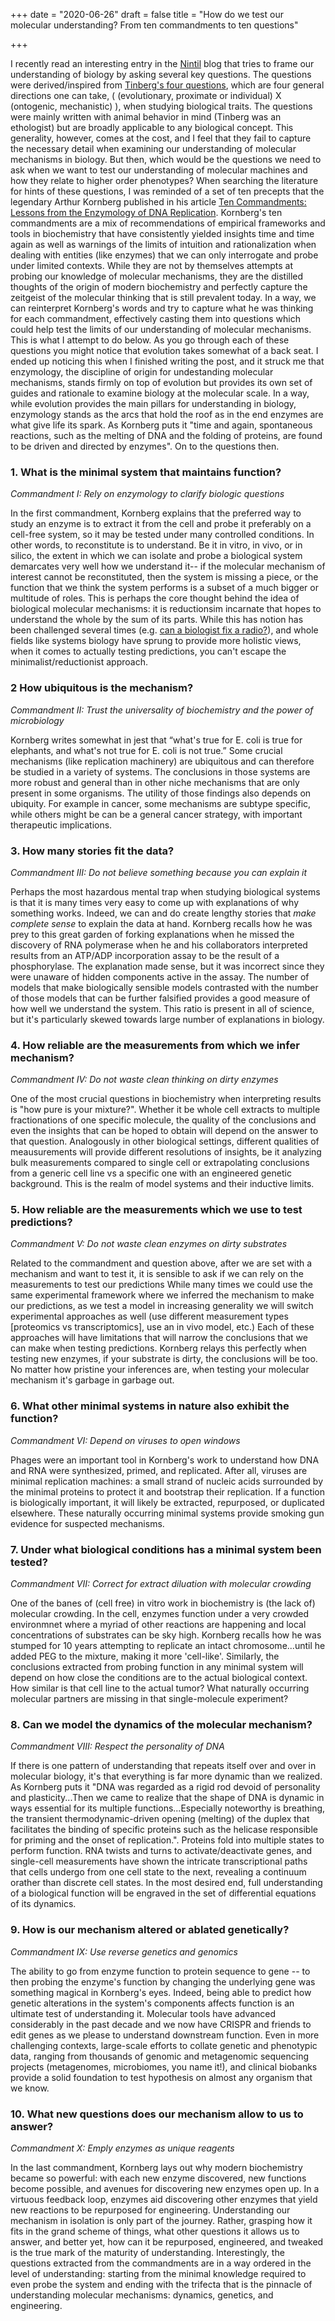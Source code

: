 +++
date = "2020-06-26"
draft = false
title = "How do we test our molecular understanding? From ten commandments to ten questions"

+++

I recently read an interesting entry in the [Nintil](https://nintil.com/framework-biology) blog that tries to frame our understanding of biology by asking several key questions. The questions were derived/inspired from [Tinberg's four questions](https://academic.oup.com/emph/article/2019/1/2/5232207), which are four general directions one can take, ( (evolutionary, proximate or individual) X (ontogenic, mechanistic) ), when studying biological traits. The questions were mainly written with animal behavior in mind (Tinberg was an ethologist) but are broadly applicable to any biological concept. This generality, however, comes at the cost, and I feel that they fail to capture the necessary detail when examining our understanding of molecular mechanisms in biology. But then, which would be the questions we need to ask when we want to test our understanding of molecular machines and how they relate to higher order phenotypes? When searching the literature for hints of these questions, I was reminded of a set of ten precepts that the legendary Arthur Kornberg published in his article [Ten Commandments: Lessons from the Enzymology of DNA Replication](https://jb.asm.org/content/182/13/3613). Kornberg's ten commandments are a mix of recommendations of empirical frameworks and tools in biochemistry that have consistently yielded insights time and time again as well as warnings of the limits of intuition and rationalization when dealing with entities (like enzymes) that we can only interrogate and probe under limited contexts. While they are not by themselves attempts at probing our knowledge of molecular mechanisms, they are the distilled thoughts of the origin of modern biochemistry and perfectly capture the zeitgeist of the molecular thinking that is still prevalent today. In a way, we can reinterpret Kornberg's words and try to capture what he was thinking for each commandment, effectively casting them into questions which could help test the limits of our understanding of molecular mechanisms. This is what I attempt to do below. As you go through each of these questions you might notice that evolution takes somewhat of a back seat. I ended up noticing this when I finished writing the post, and it struck me that enzymology, the discipline of origin for undestanding molecular mechanisms, stands firmly on top of evolution but provides its own set of guides and rationale to examine biology at the molecular scale. In a way, while evolution provides the main pillars for understanding in biology, enzymology stands as the arcs that hold the roof as in the end enzymes are what give life its spark. As Kornberg puts it "time and again, spontaneous reactions, such as the melting of DNA and the folding of proteins, are found to be driven and directed by enzymes". On to the questions then.

### 1. What is the minimal system that maintains function?
*Commandment I: Rely on enzymology to clarify biologic questions*

In the first commandment, Kornberg explains that the preferred way to study an enzyme is to extract it from the cell and probe it preferably on a cell-free system, so it may be tested under many controlled conditions. In other words, to reconstitute is to understand. Be it in vitro, in vivo, or in silico, the extent in which we can isolate and probe a biological system demarcates very well how we understand it-- if the molecular mechanism of interest cannot be reconstituted, then the system is missing a piece, or the function that we think the system performs is a subset of a much bigger or multitude of roles. This is perhaps the core thought behind the idea of biological molecular mechanisms: it is reductionsim incarnate that hopes to understand the whole by the sum of its parts. While this has notion has been challenged several times (e.g. [can a biologist fix a radio?](https://www.cell.com/cancer-cell/pdf/S1535-6108(02)00133-2.pdf)), and whole fields like systems biology have sprung to provide more holistic views, when it comes to actually testing predictions, you can't escape the minimalist/reductionist approach.

### 2 How ubiquitous is the mechanism? 
*Commandment II: Trust the universality of biochemistry and the power of microbiology*

Kornberg writes somewhat in jest that “what's true for E. coli is true for elephants, and what's not true for E. coli is not true.” Some crucial mechanisms (like replication machinery) are ubiquitous and can therefore be studied in a variety of systems. The conclusions in those systems are more robust and general than in other niche mechanisms that are only present in some organisms. The utility of those findings also depends on ubiquity. For example in cancer, some mechanisms are subtype specific, while others might be can be a general cancer strategy, with important therapeutic implications.

### 3. How many stories fit the data?
*Commandment III: Do not believe something because you can explain it*

Perhaps the most hazardous mental trap when studying biological systems is that it is many times very easy to come up with explanations of why something works. Indeed, we can and do create lengthy stories that _make complete sense_ to explain the data at hand. Kornberg recalls how he was prey to this great garden of forking explanations when he missed the discovery of RNA polymerase when he and his collaborators interpreted results from an ATP/ADP incorporation assay to be the result of a phosphorylase. The explanation made sense, but it was incorrect since they were unaware of hidden components active in the assay. The number of models that make biologically sensible models contrasted with the number of those models that can be further falsified provides a good measure of how well we understand the system. This ratio is present in all of science, but it's particularly skewed towards large number of explanations in biology.

### 4. How reliable are the measurements from which we infer mechanism?
*Commandment IV: Do not waste clean thinking on dirty enzymes*

One of the most crucial questions in biochemistry when interpreting results is "how pure is your mixture?". Whether it be whole cell extracts to multiple fractionations of one specific molecule, the quality of the conclusions and even the insights that can be hoped to obtain will depend on the answer to that question. Analogously in other biological settings, different qualities of meausurements will provide different resolutions of insights, be it analyzing bulk measurements compared to single cell or extrapolating conclusions from a generic cell line vs a specific one with an engineered genetic background. This is the realm of model systems and their inductive limits.

### 5. How reliable are the measurements which we use to test predictions?
*Commandment V: Do not waste clean enzymes on dirty substrates*

Related to the commandment and question above, after we are set with a mechanism and want to test it, it is sensible to ask if we can rely on the measurements to test our predictions While many times we could use the same experimental framework where we inferred the mechanism to make our predictions, as we test a model in increasing generality we will switch experimental approaches as well (use different measurement types [proteomics vs transcriptomics], use an in vivo model, etc.) Each of these approaches will have limitations that will narrow the conclusions that we can make when testing predictions. Kornberg relays this perfectly when testing new enzymes, if your substrate is dirty, the conclusions will be too. No matter how pristine your inferences are, when testing your molecular mechanism it's garbage in garbage out.

### 6. What other minimal systems in nature also exhibit the function?
*Commandment VI: Depend on viruses to open windows*

Phages were an important tool in Kornberg's work to understand how DNA and RNA were synthesized, primed, and replicated. After all, viruses are minimal replication machines: a small strand of nucleic acids surrounded by the minimal proteins to protect it and bootstrap their replication. If a function is biologically important, it will likely be extracted, repurposed, or duplicated elsewhere. These naturally occurring minimal systems provide smoking gun evidence for suspected mechanisms. 

### 7. Under what biological conditions has a minimal system been tested?
*Commandment VII: Correct for extract diluation with molecular crowding*

One of the banes of (cell free) in vitro work in biochemistry is (the lack of) molecular crowding. In the cell, enzymes function under a very crowded environmnet where a myriad of other reactions are happening and local concentrations of substrates can be sky high. Kornberg recalls how he was stumped for 10 years attempting to replicate an intact chromosome...until he added PEG to the mixture, making it more 'cell-like'. Similarly, the conclusions extracted from probing function in any minimal system will depend on how close the conditions are to the actual biological context. How similar is that cell line to the actual tumor? What naturally occurring molecular partners are missing in that single-molecule experiment?

### 8. Can we model the dynamics of the molecular mechanism?
*Commandment VIII: Respect the personality of DNA*

If there is one pattern of understanding that repeats itself over and over in molecular biology, it's that everything is far more dynamic than we realized. As Kornberg puts it "DNA was regarded as a rigid rod devoid of personality and plasticity...Then we came to realize that the shape of DNA is dynamic in ways essential for its multiple functions...Especially noteworthy is breathing, the transient thermodynamic-driven opening (melting) of the duplex that facilitates the binding of specific proteins such as the helicase responsible for priming and the onset of replication.". Proteins fold into multiple states to perform function. RNA twists and turns to activate/deactivate genes, and single-cell measurements have shown the intricate transcriptional paths that cells undergo from one cell state to the next, revealing a continuum orather than discrete cell states. In the most desired end, full understanding of a biological function will be engraved in the set of differential equations of its dynamics.

### 9. How is our mechanism altered or ablated genetically? 
*Commandment IX: Use reverse genetics and genomics*

The ability to go from enzyme function to protein sequence to gene -- to then probing the enzyme's function by changing the underlying gene was something magical in Kornberg's eyes. Indeed, being able to predict how genetic alterations in the system's components affects function is an ultimate test of understanding it. Molecular tools have advanced considerably in the past decade and we now have CRISPR and friends to edit genes as we please to understand downstream function. Even in more challenging contexts, large-scale efforts to collate genetic and phenotypic data, ranging from thousands of genomic and metagenomic sequencing projects (metagenomes, microbiomes, you name it!), and clinical biobanks provide a solid foundation to test hypothesis on almost any organism that we know. 

### 10. What new questions does our mechanism allow to us to answer?
*Commandment X: Emply enzymes as unique reagents*

In the last commandment, Kornberg lays out why modern biochemistry became so powerful: with each new enzyme discovered, new functions become possible, and avenues for discovering new enzymes open up. In a virtuous feedback loop, enzymes aid discovering other enzymes that yield new reactions to be repurposed for engineering. Understanding our mechanism in isolation is only part of the journey. Rather, grasping how it fits in the grand scheme of things, what other questions it allows us to answer, and better yet, how can it be repurposed, engineered, and tweaked is the true mark of the maturity of understanding. Interestingly, the questions extracted from the commandments are in a way ordered in the level of understanding: starting from the minimal knowledge required to even probe the system and ending with the trifecta that is the pinnacle of understanding molecular mechanisms: dynamics, genetics, and engineering. 


 
